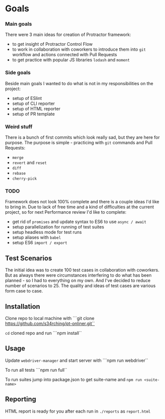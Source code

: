 # Goals

### Main goals
There were 3 main ideas for creation of Protractor framework:
- to get insight of Protractor Control Flow
- to work in collaboration with coworkers to introduce them into `git` workflow and actions connected with Pull Requests
- to get practice with popular JS libraries `lodash` and `moment`

### Side goals
Beside main goals I wanted to do what is not in my responsibilities on the project:
- setup of ESlint
- setup of CLI reporter
- setup of HTML reporter
- setup of PR template

### Weird stuff
There is a bunch of first commits which look really sad, but they are here for purpose. The purpose is simple - 
practicing with `git` commands and Pull Requests:
- `merge`
- `revert` and `reset`
- `diff`
- `rebase`
- `cherry-pick`  

### TODO
Framework does not look 100% complete and there is a couple ideas I'd like to bring in.
Due to lack of free time and a kind of difficulties at the current project, so for next Performance review
I'd like to complete:

- get rid of `promises` and update syntax to ES6 to use `async / await`
- setup parallelization for running of test suites
- setup headless mode for test runs
- setup aliases with `babel`
- setup ES6 `import / export`

## Test Scenarios
The initial idea was to create 100 test cases in collaboration with coworkers. But as always there were circumstances
interfering to do what has been planned - so I had to everything on my own. And I've decided to reduce number of
scenarios to 25. The quality and ideas of test cases are various form case to case.

## Installation

Clone repo to local machine with
```git clone https://github.com/s34rching/pt-onliner.git``

`cd` cloned repo and run
```npm install``

## Usage

Update `webdriver-manager` and start server with
```npm run webdriver``

To run all tests
```npm run full``

To run suites jump into package.json to get suite-name and
```npm run <suite-name>```

## Reporting
HTML report is ready for you after each run in `./reports` as `report.html`
